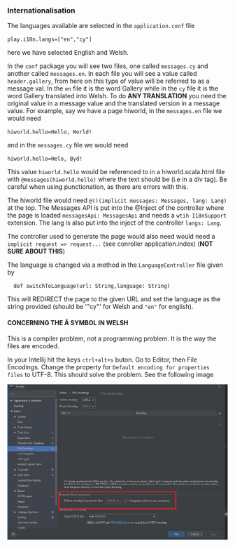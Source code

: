 ### Internationalisation

The languages available are selected in the `application.conf` file
```
play.i18n.langs=["en","cy"]
```
here we have selected English and Welsh.

In the `conf` package you will see two files, one called `messages.cy` and another called `messages.en`. In each file you will
see a value called `header.gallery`, from here on this type of value will be referred to as a message val. In the `en` file it is the word Gallery while in the `cy` file it is the word Gallery translated
into Welsh. To do **ANY TRANSLATION** you need the original value in a message value and the translated version in a message value. For example, say
we have a page hiworld, in the `messages.en` file we would need
```
hiworld.hello=Hello, World!
```
and in the `messages.cy` file we would need
```
hiworld.hello=Helo, Byd!
```
This value `hiworld.hello` would be referenced to in a hiworld.scala.html file with `@messages(hiworld.hello)` where the text should be (i.e in a div tag). Be careful when using punctionation, as there are errors with this.

The hiworld file would need `@()(implicit messages: Messages, lang: Lang)` at the top. The Messages API is put into the @Inject of the controller where the page is loaded
`messagesApi: MessagesApi` and needs a `wtih I18nSupport` extension. The lang is also put into the inject of the controller `langs: Lang`.

The controller used to generate the page would also need would need a `implicit request => request...` (see conroller application.index) (**NOT SURE ABOUT THIS**)

The language is changed via a method in the `LanguageController` file given by
```
  def switchToLanguage(url: String,language: String)
```
This will REDIRECT the page to the given URL and set the language as the string provided (should be '"cy"' for Welsh and `"en"` for english).

#### CONCERNING THE Â SYMBOL IN WELSH

This is a compiler problem, not a programming problem. It is the way the files are encoded.

In your Intellij hit the keys `ctrl+alt+s` buton. Go to Editor, then File Encodings. Change the property for `Default encoding for properties files` to UTF-8. This should solve the problem. See the following image

![Alt Text](/readmeImages/changeSetEncod.PNG)
